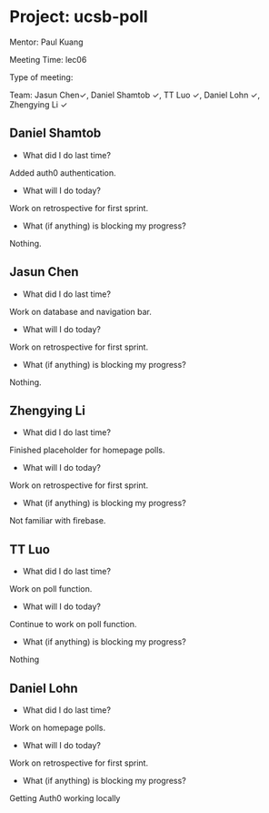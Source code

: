 # Project: ucsb-poll

Mentor: Paul Kuang 

Meeting Time: lec06

Type of meeting: <daily scrum>

Team: Jasun Chen✓, Daniel Shamtob ✓, TT Luo ✓, Daniel Lohn ✓, Zhengying Li ✓

## Daniel Shamtob
- What did I do last time?

Added auth0 authentication. 

- What will I do today?

Work on retrospective for first sprint. 

- What (if anything) is blocking my progress?

Nothing.

## Jasun Chen
- What did I do last time?

Work on database and navigation bar. 

- What will I do today?

Work on retrospective for first sprint. 

- What (if anything) is blocking my progress?

Nothing.

## Zhengying Li
- What did I do last time?

Finished placeholder for homepage polls.

- What will I do today?

Work on retrospective for first sprint. 

- What (if anything) is blocking my progress?

Not familiar with firebase. 

## TT Luo
- What did I do last time?

Work on poll function. 

- What will I do today?

Continue to work on poll function. 

- What (if anything) is blocking my progress?

Nothing


## Daniel Lohn
- What did I do last time?

Work on homepage polls. 

- What will I do today?

Work on retrospective for first sprint.  

- What (if anything) is blocking my progress?

Getting Auth0 working locally
